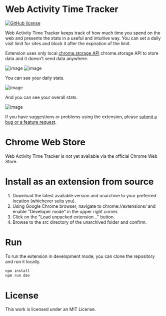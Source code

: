 # Web Activity Time Tracker

[![GitHub license](https://img.shields.io/github/license/noam-sc/web-activity-time-tracker)](https://github.com/noam-sc/web-activity-time-tracker/blob/main/LICENSE)

Web Activity Time Tracker keeps track of how much time you spend on the web and presents the stats in a useful and intuitive way.
You can set a daily visit limit for sites and block it after the expiration of the limit.

Extension uses only local [chrome.storage API](https://developer.chrome.com/apps/storage) chrome.storage API to store data and it doesn't send data anywhere.

![image](https://user-images.githubusercontent.com/23387046/206865140-875bf7ab-a59e-42e3-bb9e-e348e8b85749.png) ![image](https://user-images.githubusercontent.com/23387046/206865174-aa409efe-495d-450e-a8ea-1d97024c9e23.png)

You can see your daily stats.

![image](https://github.com/Stigmatoz/web-activity-time-tracker/assets/23387046/d67c812c-2ba4-4ef8-a685-ab5fd77c7fbe)

And you can see your overall stats.

![image](https://github.com/Stigmatoz/web-activity-time-tracker/assets/23387046/6ea4547e-8bc6-4df7-ba0c-b5b330117270)

If you have suggestions or problems using the extension, please [submit a bug or a feature request](https://github.com/noam-sc/web-activity-time-tracker/issues).

# Chrome Web Store

Web Activity Time Tracker is not yet available via the official Chrome Web Store.

# Install as an extension from source

1. Download the latest available version and unarchive to your preferred location (whichever suits you).
2. Using Google Chrome browser, navigate to chrome://extensions/ and enable "Developer mode" in the upper right corner.
3. Click on the "Load unpacked extension..." button.
4. Browse to the src directory of the unarchived folder and confirm.

# Run

To run the extension in development mode, you can clone the repository and run it locally.

```bash
npm install
npm run dev
```

# License

This work is licensed under an MIT License.
